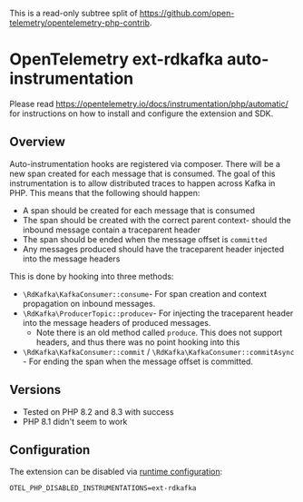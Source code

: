 This is a read-only subtree split of https://github.com/open-telemetry/opentelemetry-php-contrib.

# OpenTelemetry ext-rdkafka auto-instrumentation

Please read https://opentelemetry.io/docs/instrumentation/php/automatic/ for instructions on how to
install and configure the extension and SDK.

## Overview

Auto-instrumentation hooks are registered via composer. There will be a new span created for each message that is
consumed. The goal of this instrumentation is to allow distributed traces to happen across Kafka in PHP. This means that
the following should happen:

- A span should be created for each message that is consumed
- The span should be created with the correct parent context- should the inbound message contain a traceparent header
- The span should be ended when the message offset is `committed`
- Any messages produced should have the traceparent header injected into the message headers

This is done by hooking into three methods:

- `\RdKafka\KafkaConsumer::consume`- For span creation and context propagation on inbound messages.
- `\RdKafka\ProducerTopic::producev`- For injecting the traceparent header into the message headers of produced
  messages.
    - Note there is an old method called `produce`. This does not support headers, and thus there was no point hooking
      into this
- `\RdKafka\KafkaConsumer::commit` / `\RdKafka\KafkaConsumer::commitAsync` - For ending the span when the message offset
  is committed.

## Versions

* Tested on PHP 8.2 and 8.3 with success
* PHP 8.1 didn't seem to work

## Configuration

The extension can be disabled
via [runtime configuration](https://opentelemetry.io/docs/instrumentation/php/sdk/#configuration):

```shell
OTEL_PHP_DISABLED_INSTRUMENTATIONS=ext-rdkafka
```
